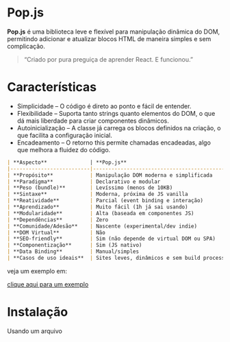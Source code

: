 # Pop.js

**Pop.js** é uma biblioteca leve e flexível para manipulação dinâmica do DOM, permitindo adicionar e atualizar blocos HTML de maneira simples e sem complicação.

> “Criado por pura preguiça de aprender React. E funcionou.”


#  Características

- Simplicidade – O código é direto ao ponto e fácil de entender.
- Flexibilidade – Suporta tanto strings quanto elementos do DOM, o que dá mais liberdade para criar componentes dinâmicos.
- Autoinicialização – A classe já carrega os blocos definidos na criação, o que facilita a configuração inicial.
- Encadeamento – O retorno this permite chamadas encadeadas, algo que melhora a fluidez do código.

```markdown
| **Aspecto**              | **Pop.js**                                  | **jQuery**                                   | **React**                                         |
|--------------------------|---------------------------------------------|----------------------------------------------|--------------------------------------------------|
| **Propósito**            | Manipulação DOM moderna e simplificada      | Manipulação DOM imperativa (raiz, 2006)      | Criação de interfaces reativas (SPA/componentes) |
| **Paradigma**            | Declarativo e modular                       | Imperativo                                   | Declarativo, baseado em componentes              |
| **Peso (bundle)**        | Levíssimo (menos de 10KB)                   | Médio (~90KB minificado)                     | Pesado (React + ReactDOM ~120KB+)               |
| **Sintaxe**              | Moderna, próxima de JS vanilla              | Sintaxe própria (ex: `$(...)`)               | JSX, hooks, useEffect, useState, etc.           |
| **Reatividade**          | Parcial (event binding e interação)         | Não reativo por natureza                     | Totalmente reativo                               |
| **Aprendizado**          | Muito fácil (1h já sai usando)              | Muito fácil                                  | Curva média a alta                               |
| **Modularidade**         | Alta (baseada em componentes JS)            | Baixa                                        | Muito alta (componentes + hooks)                |
| **Dependências**         | Zero                                        | Nenhuma, mas é uma dependência por si só     | React + eco (Webpack, Babel, etc)               |
| **Comunidade/Adesão**    | Nascente (experimental/dev indie)           | Gigante, mas em declínio                     | Gigante, dominante no mercado                   |
| **DOM Virtual**          | Não                                          | Não                                          | Sim                                              |
| **SEO-friendly**         | Sim (não depende de virtual DOM ou SPA)     | Sim                                          | Depende do SSR (Next.js, etc)                   |
| **Componentização**      | Sim (JS nativo)                             | Não                                           | Sim (top tier)                                   |
| **Data Binding**         | Manual/simples                              | Manual                                       | Automático via estado                            |
| **Casos de uso ideais**  | Sites leves, dinâmicos e sem build process  | Scripts rápidos, plugins antigos             | SPAs complexas, apps interativos                 |
```

veja um exemplo em:

<a href="https://popjs.netlify.app/">clique aqui para um exemplo</a>


#  Instalação

Usando um arquivo <script>:

Inclua o arquivo pop.js no seu projeto.

```javascript
<script src="https://cdn.jsdelivr.net/gh/DanielFlux23/Pop.js/src/pop.js"></script>
```


Ou, se preferir clone o repositório

e adicione isso ao seu html

`<script src="/src/pop.js"></script>`

---

#### 1. constructor(blocos = {}, opens = [])

**Para que serve**  
Inicializa a instância da classe Pop. Pode também já iniciar os blocos definidos.

**Argumentos**  
- `blocos`: Objeto com chaves representando blocos e valores sendo funções que retornam HTML ou elementos.  
- `opens`: Array de blocos a serem inseridos no DOM automaticamente. Se `opens === 'initPop'`, todos os blocos serão iniciados.

**Retorno**  
Instância da classe `Pop`.

**Exemplo**
```javascript
const pop = new Pop({
  header: () => '<h1>Hello</h1>'
}, ['header']);
```

---

### 1. init(blocos, options)

**Para que serve**  
Inicializa e insere no DOM os blocos especificados, criando elementos `div` com o conteúdo gerado pelas funções registradas.

**Argumentos**  
- `blocos`: Array de strings com os nomes dos blocos.
- `options`: Objeto opcional:
  - `text`: HTML fixo a ser usado.
  - `data`: Dados para passar à função do bloco.
  - `force`: Se true, força reinserção.
  - `target`: Elemento DOM onde inserir.
  - `onRender`: Callback ao renderizar o bloco.

**Retorno**  
Instância da classe `Pop`.

**Exemplo**
```javascript
pop.init(['header', 'main'], { data: { user: 'Ana' } });
```

---

### 2. add(nomeOuObj, callback)

**Para que serve**  
Adiciona novos blocos ao sistema.

**Argumentos**  
- `nomeOuObj`: Nome do bloco (string) ou objeto com múltiplos blocos.
- `callback`: Função que retorna HTML ou HTMLElement.

**Retorno**  
Instância da classe `Pop`.

**Exemplo**
```javascript
pop.add('menu', () => '<nav>Menu</nav>');
```

---

### 3. grupe(nome, blocos)

**Para que serve**  
Cria grupos de blocos que podem ser reutilizados.

**Argumentos**  
- `nome`: Nome do grupo.
- `blocos`: Array de nomes de blocos.

**Retorno**  
Instância da classe `Pop`.

**Exemplo**
```javascript
pop.grupe('layout', ['header', 'main', 'footer']);
```

---

### 4. absoluteExiber(blocos)

**Para que serve**  
Remove blocos não definidos no array.

**Argumentos**  
- `blocos`: Array com nomes de blocos válidos.

**Retorno**  
Nenhum.

**Exemplo**
```javascript
pop.absoluteExiber(['main']);
```

---

### 5. setVar(nomeVariavel, callback)

**Para que serve**  
Cria uma variável observável com reação personalizada.

**Argumentos**  
- `nomeVariavel`: Nome da variável.
- `callback`: Função chamada ao alterar o valor.

**Retorno**  
Objeto `set` da instância.

**Exemplo**
```javascript
pop.setVar('contador', () => console.log('Atualizado!'));
```

---

### 6. setShow(nomeVariavel, blocos)

**Para que serve**  
Configura uma variável que, ao mudar, mostra blocos.

**Argumentos**  
- `nomeVariavel`: Nome da variável.
- `blocos`: Blocos que devem ser exibidos.

**Retorno**  
Nenhum.

**Exemplo**
```javascript
pop.setShow('visivel', ['modal']);
```

---

### 7. clone(blocoParaClona, nomeDoBloco)

**Para que serve**  
Clona um bloco com novo nome e o renderiza.

**Argumentos**  
- `blocoParaClona`: Nome do bloco base.
- `nomeDoBloco`: Novo nome do bloco (opcional).

**Retorno**  
Nenhum.

**Exemplo**
```javascript
pop.clone('box', 'boxClonado');
```

---

### 8. anime(bloco, config)

**Para que serve**  
Aplica animações a um bloco.

**Argumentos**  
- `bloco`: Seletor do bloco.
- `config`: Objeto com `props`, `duration`, `easing`, `fill`, `onfinish`.

**Retorno**  
Objeto `Animation` ou função encadeável.

**Exemplo**
```javascript
pop.anime('#box', {
  props: [{ transform: 'scale(1)' }, { transform: 'scale(1.2)' }],
  duration: 500
});
```

---

### 9. html(bloco, html)

**Para que serve**  
Define o HTML interno de um bloco.

**Argumentos**  
- `bloco`: ID do bloco.
- `html`: HTML como string.

**Retorno**  
Instância da classe `Pop`.

**Exemplo**
```javascript
pop.html('header', '<h1>Novo título</h1>');
```

---

### 10. css(css)

**Para que serve**  
Insere CSS no documento.

**Argumentos**  
- `css`: Código CSS como string.

**Retorno**  
Nenhum.

**Exemplo**
```javascript
pop.css('body { background: #000; }');
```

---

### 11. mover(bloco, config)

**Para que serve**  
Aplica movimento contínuo com aceleração, limites e fricção.

**Argumentos**  
- `bloco`: ID do bloco.
- `config`: Objeto com configurações físicas (`ax`, `ay`, `minX`, etc).

**Retorno**  
Nenhum.

**Exemplo**
```javascript
pop.mover('box', {
  loop: { ax: 1, delay: 16, friccao: 0.9 }
});
```

---

### 12. style(bloco)

**Para que serve**  
Acessa diretamente o estilo do bloco.

**Argumentos**  
- `bloco`: ID do bloco.

**Retorno**  
Objeto `style` do DOM.

**Exemplo**
```javascript
pop.style('box').backgroundColor = 'red';
```

---

### 13. evento(seletor, typeEvento, funcao)

**Para que serve**  
Adiciona um ouvinte de evento a elementos.

**Argumentos**  
- `seletor`: CSS selector.
- `typeEvento`: Tipo de evento (e.g. 'click').
- `funcao`: Função callback.

**Retorno**  
Nenhum.

**Exemplo**
```javascript
pop.evento('.botao', 'click', () => alert('Clicado!'));
```

---

### 14. id(bloco)

**Para que serve**  
Obtém o conteúdo HTML ou executa função de um bloco.

**Argumentos**  
- `bloco`: String com o nome do bloco ou array `[nome, funcaoExtra]`.

**Retorno**  
HTML do bloco.

**Exemplo**
```javascript
const conteudo = pop.id('footer');
```

---

### 15. remover(bloco, debug)

**Para que serve**  
Remove elementos do DOM pelo ID.

**Argumentos**  
- `bloco`: String ou array de strings com os IDs.
- `debug`: Booleano para exibir erros se não encontrados.

**Retorno**  
Nenhum.

**Exemplo**
```javascript
pop.remover(['menu', 'header'], true);
```

---

### 16. show(blocos)

**Para que serve**  
Atualiza ou insere blocos no DOM.

**Argumentos**  
- `blocos`: Array de blocos a serem atualizados.

**Retorno**  
Array com os nomes dos blocos renderizados.

**Exemplo**
```javascript
pop.show(['main']);
```

---

### 17. $(elemento)

**Para que serve**  
Seleciona um elemento com `querySelector`.

**Argumentos**  
- `elemento`: Seletor CSS.

**Retorno**  
Elemento DOM.

**Exemplo**
```javascript
const el = pop.$('.titulo');
```

---

### 18. $$(elemento)

**Para que serve**  
Seleciona um elemento por `id`.

**Argumentos**  
- `elemento`: ID do elemento.

**Retorno**  
Elemento DOM.

**Exemplo**
```javascript
const el = pop.$$('box');
```
## Blocos com `$` e `&`

- **Chave com `$`**: Interpreta o valor retornado como uma referência a outro bloco.  
  Exemplo:
  ```javascript
  card: () => 'Oi!',
  $ref: () => 'card'
  ```

- **Chave com `&`**: Indica que o bloco será clonado automaticamente.  
  ```javascript
  pop.init(['card&']); // gera 'card1', 'card2'...
  ```

---

## Composição com Funções

Blocos podem ser arrays com `[chave, funcaoExtra]` para conteúdo dinâmico:
```javascript
['math', () => Math.random() > 0.5 ? 'Sim' : 'Não']
```
Retorna:
```
Conteúdo de math + 'Sim' ou 'Não'
```

---

## Exemplo Completo
```html
<script src="pop.js"></script>
<script>
const pop = new Pop({
  header: () => '<h1>Pop.js</h1>',
  content: () => '<p>Conteúdo inicial</p>',
  $referencia: () => 'header'
}, ['header']);

setTimeout(() => pop.show(['content']), 2000);
</script>
``` 
## 🧑‍💻 Contribuição

Se você quiser contribuir com o Pop.js, faça um fork deste repositório, faça suas alterações e envie um pull request. Fique à vontade para sugerir melhorias, novos métodos ou até funcionalidades incríveis que você acha que o Pop.js deveria ter!

## 📄 Licença

Este projeto é licenciado sob a MIT License – veja o arquivo LICENSE para mais detalhes.


---


## 🍿 Por que "Pop"?

O nome "Pop" reflete algo leve, dinâmico e rápido, assim como a biblioteca. É uma forma simples e rápida de gerenciar blocos de conteúdo no seu site.

---

Boa sorte com o Pop! 😎

